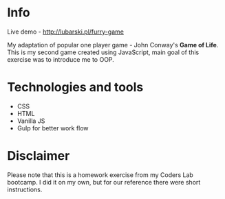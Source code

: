 # Info
Live demo - http://lubarski.pl/furry-game

My adaptation of popular one player game - John Conway's **Game of Life**. This is my second game created using JavaScript, main goal of this exercise was to introduce me to OOP.

# Technologies and tools
* CSS
* HTML
* Vanilla JS
* Gulp for better work flow

# Disclaimer
Please note that this is a homework exercise from my Coders Lab bootcamp. I did it on my own, but for our reference there were short instructions.
